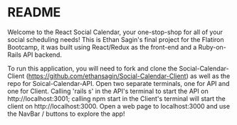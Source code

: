 # README

Welcome to the React Social Calendar, your one-stop-shop for all of your social scheduling needs! This is Ethan Sagin's final project for the Flatiron Bootcamp, it was built using React/Redux as the front-end and a Ruby-on-Rails API backend.

To run this application, you will need to fork and clone the Social-Calendar-Client (https://github.com/ethansagin/Social-Calendar-Client) as well as the repo for Soical-Calendar-API. Open two separate terminals, one for API and one for Client. Calling 'rails s' in the API's terminal to start the API on http://localhost:3001; calling npm start in the Client's terminal will start the client on http://localhost:3000. Open a web page to localhost:3000 and use the NavBar / buttons to explore the app!